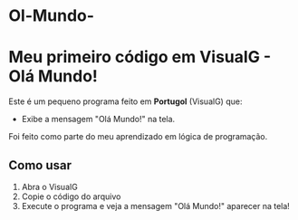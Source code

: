 # Ol-Mundo-
# Meu primeiro código em VisualG - Olá Mundo!

Este é um pequeno programa feito em **Portugol** (VisualG) que:

- Exibe a mensagem "Olá Mundo!" na tela.

Foi feito como parte do meu aprendizado em lógica de programação. 

## Como usar

1. Abra o VisualG
2. Copie o código do arquivo 
3. Execute o programa e veja a mensagem "Olá Mundo!" aparecer na tela!
